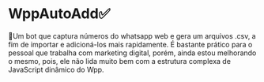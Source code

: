 # WppAutoAdd✅
🤖Um bot que captura números do whatsapp web e gera um arquivos .csv, a fim de importar e adicioná-los mais rapidamente. É bastante prático para o pessoal que trabalha com marketing digital, porém, ainda estou melhorando o mesmo, pois, ele não lida muito bem com a estrutura complexa de JavaScript dinâmico do Wpp.




